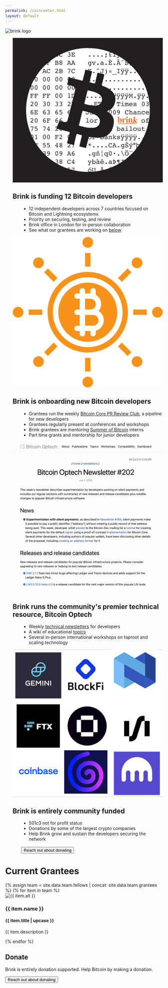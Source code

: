 ```yaml
---
permalink: /coincenter.html
layout: default
---
```


<div class="about-container">
  <div class="about-image">
    <img class="about-logo" src="assets/images/brink_logo.png" alt="brink logo"/>
  </div>
</div>

<div class="media-container" style="margin-top:0px;">
  <ul class="media-list">
    <div class="media-list-row">
      <div class="image-column">
        <img src="assets/images/coincenter/brink.jpg" />
      </div>
      <div class="text-column">
        <h2 class="post-title">Brink is funding 12 Bitcoin developers</h2>
        <p class="post-description">
          <ul style="list-style-type:disc;margin-left:2em;text-align:left">
            <li>12 independent developers across 7 countries focused on Bitcoin and Lightning ecosystems</li>
            <li>Priority on securing, testing, and review</li>
            <li>Brink office in London for in-person collaboration</li>
            <li>See what our grantees are working on <a href="#current-grantees">below</a></li>
          </ul>
        </p>
      </div>
    </div>
    <div class="media-list-row">
      <div class="image-column">
        <img src="assets/images/coincenter/sob.png" />
      </div>
      <div class="text-column">
        <h2 class="post-title">Brink is onboarding new Bitcoin developers</h2>
        <p class="post-description">
          <ul style="list-style-type:disc;margin-left:2em;text-align:left">
            <li>Grantees run the weekly <a href="https://bitcoincore.reviews/">Bitcoin Core PR Review Club</a>, a pipeline for new developers</li>
            <li>Grantees regularly present at conferences and workshops</li>
            <li>Brink grantees are mentoring <a href="https://www.summerofbitcoin.org/">Summer of Bitcoin</a> interns</li>
            <li>Part time grants and mentorship for junior developers</li>
          </ul>
        </p>
      </div>
    </div>
    <div class="media-list-row">
      <div class="image-column">
        <img src="assets/images/coincenter/optech-site.png" />
      </div>
      <div class="text-column">
        <h2 class="post-title">Brink runs the community's premier technical resource, Bitcoin Optech</h2>
        <p class="post-description">
          <ul style="list-style-type:disc;margin-left:2em;text-align:left">
            <li>Weekly <a href="https://bitcoinops.org/en/publications/">technical newsletters</a> for developers</li>
            <li>A wiki of educational <a href="https://bitcoinops.org/en/topics/">topics</a></li>
            <li>Several in-person international workshops on taproot and scaling technology</li>
          </ul>
        </p>
      </div>
    </div>
    <div class="media-list-row">
      <div class="image-column">
        <img src="assets/images/coincenter/sponsors.png" />
      </div>
      <div class="text-column">
        <h2 class="post-title">Brink is entirely community funded</h2>
        <p class="post-description">
          <ul style="list-style-type:disc;margin-left:2em;text-align:left">
            <li>501c3 not for profit status</li>
            <li>Donations by some of the largest crypto companies</li>
            <li>Help Brink grow and sustain the developers securing the network</li>
          </ul><br />
          &nbsp;&nbsp;&nbsp;&nbsp;&nbsp;&nbsp;&nbsp;<a href="mailto:mike@brink.dev"><button>Reach out about donating</button></a>
        </p>
      </div>
    </div>
  </ul>
</div>

# Current Grantees

<div class="team-container">
{% assign team = site.data.team.fellows | concat: site.data.team.grantees %}
  {% for item in team %}
  <div class="team-row">
    <div class="image-column">
      <img src="{{ item.image }}" alt="{{ item.alt }}"/>
    </div>
    <div class="text-column">
      <h3 class="team-name">{{ item.name }}</h3>
      <h4 class="item-title">{{ item.title | upcase }}</h4>
      <p class="item-description">
        {{ item.description }}
      </p>
    </div>
  </div>
  {% endfor %}
</div>

<h2>Donate</h2>

Brink is entirely donation supported. Help Bitcoin by making a donation.

<a href="mailto:mike@brink.dev"><button>Reach out about donating</button></a>

